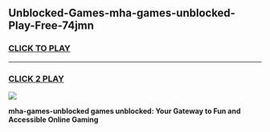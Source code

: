 
## Unblocked-Games-mha-games-unblocked-Play-Free-74jmn
<h3>
<a href="https://premium76.site?title=mha-games-unblocked&ref=18A">CLICK TO PLAY</a></h3>
<hr>

<h3>
<a href="https://premium76.site?title=mha-games-unblocked&ref=18A">CLICK 2 PLAY</a>
  
</h3>

<a href="https://premium76.site?title=mha-games-unblocked&ref=18A"><img src="https://clearcache.store/games.png"></a>


**mha-games-unblocked games unblocked: Your Gateway to Fun and Accessible Online Gaming**
